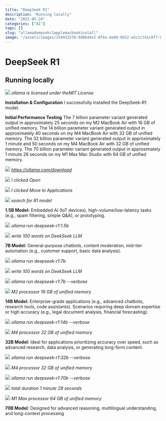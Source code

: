 ```yaml
---
title: "DeepSeek R1"
description: "Running locally"
date: "2025-05-24"
categories: ["AI"]
tags: []
slug: "ollamadeepsekr1applemacbookinstall"
image: "/assets/images/254932576-0d0b44e2-8f4a-4e99-9b52-a5c1c741c8f7-844x844.png"
---
```


# DeepSeek R1

## Running locally

![](/assets/images/ollamadeepsekr1applemacbookinstall/254932576-0d0b44e2-8f4a-4e99-9b52-a5c1c741c8f7-844x844.png)
*ollama is licensed under theMIT License*


**Installation & Configuration**
I successfully installed the DeepSeek-R1 model.

**Initial Performance Testing**
The 7 billion parameter variant generated output in approximately 25 seconds on my M2 MacBook Air with 16 GB of unified memory.
The 14 billion parameter variant generated output in approximately 40 seconds on my M4 MacBook Air with 32 GB of unified memory.
The 32 billion parameter variant generated output in approximately 1 minute and 50 seconds on my M4 MacBook Air with 32 GB of unified memory.
The 70 billion parameter variant generated output in approximately 1 minute 28 seconds on my M1 Max Mac Studio with 64 GB of unified memory.

![](/assets/images/ollamadeepsekr1applemacbookinstall/screenshot202025-05-2320at2012.49.15e280afpm-2136x772.png)
*https://ollama.com/download*

![](/assets/images/ollamadeepsekr1applemacbookinstall/screenshot202025-05-2320at2012.51.16e280afpm-1108x688.png)
*I clicked Open*

![](/assets/images/ollamadeepsekr1applemacbookinstall/screenshot202025-05-2320at2012.51.23e280afpm-1060x604.png)
*I clicked Move to Applications*

![](/assets/images/ollamadeepsekr1applemacbookinstall/screenshot202025-05-2320at201.00.00e280afpm-2136x1162.png)
*search for R1 model*

**1.5B Model:**
Embedded AI (IoT devices), high-volume/low-latency tasks (e.g., spam filtering, simple Q&A), or prototyping.

![](/assets/images/ollamadeepsekr1applemacbookinstall/screenshot202025-05-2320at2012.59.00e280afpm-1144x342.png)
*ollama run deepseek-r1:1.5b*

![](/assets/images/ollamadeepsekr1applemacbookinstall/screenshot202025-05-2320at201.01.50e280afpm-1140x746.png)
*write 100 words on DeekSeek LLM*

**7B Model:**
General-purpose chatbots, content moderation, mid-tier automation (e.g., customer support, basic data analysis).

![](/assets/images/ollamadeepsekr1applemacbookinstall/screenshot202025-05-2320at201.04.25e280afpm-1138x294.png)
*ollama run deepseek-r1:7b*

![](/assets/images/ollamadeepsekr1applemacbookinstall/screenshot202025-05-2320at201.06.38e280afpm-1132x736.png)
*write 100 words on DeekSeek LLM*

![](/assets/images/ollamadeepsekr1applemacbookinstall/screenshot202025-05-2320at201.31.24e280afpm-1110x746.png)
*ollama run deepseek-r1:7b --verbose*

![](/assets/images/ollamadeepsekr1applemacbookinstall/screenshot202025-05-2320at201.29.57e280afpm-1748x1544.png)
*M2 processor 16 GB of unified memory*

**14B Model:**
Enterprise-grade applications (e.g., advanced chatbots, research tools, code assistants).
Scenarios requiring deep domain expertise or high accuracy (e.g., legal document analysis, financial forecasting).

![](/assets/images/ollamadeepsekr1applemacbookinstall/501048925-1408883290959735-9110886994771392643-n-1140x746.png)
*ollama run deepseek-r1:14b --verbose*

![](/assets/images/ollamadeepsekr1applemacbookinstall/494814422-1859512331511522-7881506198410234900-n-1932x1528.png)
*M4 processor 32 GB of unified memory*

**32B Model:**
Ideal for applications prioritizing accuracy over speed, such as advanced research, data analysis, or generating long-form content.

![](/assets/images/ollamadeepsekr1applemacbookinstall/494362500-1880696412691727-7219409545231194829-n-1138x738.png)
*ollama run deepseek-r1:32b --verbose*

![](/assets/images/ollamadeepsekr1applemacbookinstall/494822610-2106330209879656-3127600083050725665-n-1938x1534.png)
*M4 processor 32 GB of unified memory*

![](/assets/images/ollamadeepsekr1applemacbookinstall/screenshot202025-06-2820at2011.34.0420am-587x373.png)
*ollama run deepseek-r1:70b --verbose*

![](/assets/images/ollamadeepsekr1applemacbookinstall/screenshot202025-06-2820at2012.33.1520pm-586x371.png)
*total duration 1 minute 28 seconds*

![](/assets/images/ollamadeepsekr1applemacbookinstall/screenshot202025-06-2820at2012.32.5520pm-895x767.png)
*M1 Max processor 64 GB of unified memory*

**70B Model:**
Designed for advanced reasoning, multilingual understanding, and long-context processing